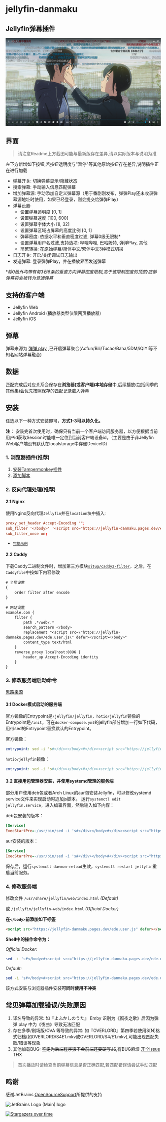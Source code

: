 # jellyfin-danmaku

## Jellyfin弹幕插件

![image](/Simple.png)

## 界面

> 请注意Readme上方截图可能与最新版存在差异,请以实际版本与说明为准

左下方新增如下按钮,若按钮透明度与"暂停"等其他原始按钮存在差异,说明插件正在进行加载

- 弹幕开关: 切换弹幕显示/隐藏状态
- 搜索弹幕: 手动输入信息匹配弹幕
- 增加弹幕源: 手动添加自定义弹幕源（用于番剧刚发布，弹弹Play还未收录弹幕源地址时使用，如果已经登录，则会提交给弹弹Play）
- 弹幕设置:
  - 设置弹幕透明度 [0, 1]
  - 设置弹幕速度 [100, 600]
  - 设置弹幕字体大小 [8, 32]
  - 设置弹幕区域占屏幕的高度比例 [0, 1]
  - 弹幕密度: 依据水平和垂直密度过滤, 弹幕0级无限制*
  - 设置弹幕用户名过滤,支持选项: 哔哩哔哩, 巴哈姆特, 弹弹Play, 其他
  - 简繁转换: 在原始弹幕/简体中文/繁体中文3种模式切换
- 日志开关: 开启/关闭调试日志输出
- 发送弹幕: 登录弹弹Play，并在播放界面发送弹幕

 **除0级外均带有每3秒6条的垂直方向弹幕密度限制,高于该限制密度的顶部/底部弹幕将会被转为普通弹幕*

## 支持的客户端

- Jellyfin Web
- Jellyfin Android (播放器类型仅限网页播放器)
- Jellyfin iOS

## 弹幕

弹幕来源为 [弹弹 play](https://www.dandanplay.com/) ,已开启弹幕聚合(Acfun/Bili/Tucao/Baha/5DM/iQIYI等不知名网站弹幕融合)

## 数据

匹配完成后对应关系会保存在**浏览器(或客户端)本地存储**中,后续播放(包括同季的其他集)会优先按照保存的匹配记录载入弹幕

## 安装

任选以下一种方式安装即可，**方式1-3可以持久化。**

**注：** 安装完首次使用时，确保只有当前一个客户端访问服务器，以方便根据当前用户id获取Session时能唯一定位到当前客户端设备id。（主要是由于非Jellyfin Web客户端没有默认在localstorage中存储DeviceID）

### 1. 浏览器插件(推荐)

1. [安装Tampermonkey插件](https://www.tampermonkey.net/)
2. [添加脚本](https://jellyfin-danmaku.pages.dev/ede.user.js)

### 2. 反向代理处理(推荐)

#### 2.1 Nginx

使用Nginx反向代理`Jellyfin`并在`location`块中插入:

```conf
proxy_set_header Accept-Encoding "";
sub_filter '</body>' '<script src="https://jellyfin-danmaku.pages.dev/ede.user.js" defer></script></body>';
sub_filter_once on;
```

- [`完整示例`](https://github.com/Izumiko/jellyfin-danmaku/issues/8)

#### 2.2 Caddy

下载Caddy二进制文件时，增加第三方模块[`sjtug/caddy2-filter`](https://github.com/sjtug/caddy2-filter)，之后，在`Caddyfile`中按如下内容修改

```Caddyfile
# 全局设置
{
    order filter after encode
}

# 网站设置
example.com {
    filter {
        path .*/web/.*
        search_pattern </body>
        replacement "<script src=\"https://jellyfin-danmaku.pages.dev/ede.user.js\" defer></script></body>"
        content_type text/html
    }
    reverse_proxy localhost:8096 {
        header_up Accept-Encoding identity
    }
}
```

### 3. 修改服务端启动命令

[思路来源](https://github.com/Izumiko/jellyfin-danmaku/issues/20)

#### 3.1 Docker模式启动的服务端

官方镜像的Entrypoint是`/jellyfin/jellyfin`，`hotio/jellyfin`镜像的Entrypoint是`/init`，可在`docker-compose.yml`的jellyfin部分增加一行如下代码，用带sed的Entrypoint替换默认的Entrypoint。

官方镜像：

```yaml
entrypoint: sed -i 's#</div></body>#</div><script src="https://jellyfin-danmaku.pages.dev/ede.user.js" defer></script></body>#' /jellyfin/jellyfin-web/index.html && /jellyfin/jellyfin
```

`hotio/jellyfin`镜像：

```yaml
entrypoint: sed -i 's#</div></body>#</div><script src="https://jellyfin-danmaku.pages.dev/ede.user.js" defer></script></body>#' /usr/share/jellyfin/web/index.html && /init
```

#### 3.2 直接用包管理器安装，并使用systemd管理的服务端

部分用户使用deb包或者Arch Linux的aur包安装Jellyfin，可以修改systemd service文件来实现启动时追加js脚本。
运行`systemctl edit jellyfin.service`，进入编辑界面，然后输入如下内容：

deb包安装的版本：

```ini
[Service]
ExecStartPre=-/usr/bin/sed -i 's#</div></body>#</div><script src="https://jellyfin-danmaku.pages.dev/ede.user.js" defer></script></body>#' /usr/share/jellyfin/web/index.html
```

aur安装的版本：

```ini
[Service]
ExecStartPre=-/usr/bin/sed -i 's#</div></body>#</div><script src="https://jellyfin-danmaku.pages.dev/ede.user.js" defer></script></body>#' /usr/lib/jellyfin/jellyfin-web/index.html
```

保存后，运行`systemctl daemon-reload`生效，`systemctl restart jellyfin`重启当前服务。

### 4. 修改服务端

修改文件 `/usr/share/jellyfin/web/index.html`
*(Default)*

或 `/jellyfin/jellyfin-web/index.html`
*(Official Docker)*

**在`</body>`前添加如下标签**

```html
<script src="https://jellyfin-danmaku.pages.dev/ede.user.js" defer></script>
```

**Shell中的操作命令为：**

*Official Docker:*

```bash
sed -i 's#</body>#<script src="https://jellyfin-danmaku.pages.dev/ede.user.js" defer></script></body>#' /jellyfin/jellyfin-web/index.html
```

*Default:*

```bash
sed -i 's#</body>#<script src="https://jellyfin-danmaku.pages.dev/ede.user.js" defer></script></body>#' /usr/share/jellyfin/web/index.html
```

该方式安装与浏览器插件安装**可同时使用不冲突**

## 常见弹幕加载错误/失败原因

1. 译名导致的异常: 如『よふかしのうた』 Emby 识别为《彻夜之歌》后因为弹弹 play 中为《夜曲》导致无法匹配
2. 存在多季/剧场版/OVA 等导致的异常: 如『OVERLORD』第四季若使用S[N]格式归档(如OVERLORD/S4E1.mkv或OVERLORD/S4/E1.mkv),可能出现匹配失败/错误等现象
3. 其他加载BUG: ~~鉴定为后端程序猿不会前端还要硬写JS~~,有BUG麻烦 [开个issue](https://github.com/Izumiko/jellyfin-danmaku/issues/new/choose) THX

> 首次播放时请检查当前弹幕信息是否正确匹配,若匹配错误请尝试手动匹配

## 鸣谢

感谢JetBrains [OpenSourceSupport](https://jb.gg/OpenSourceSupport)所提供的支持

![JetBrains Logo (Main) logo](https://resources.jetbrains.com/storage/products/company/brand/logos/jb_beam.svg)

[![Stargazers over time](https://starchart.cc/Izumiko/jellyfin-danmaku.svg)](https://starchart.cc/Izumiko/jellyfin-danmaku)
